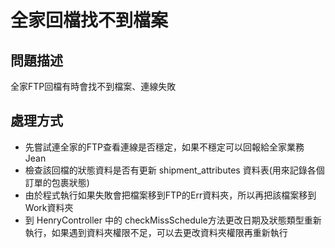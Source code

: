 # 全家回檔找不到檔案

## 問題描述
全家FTP回檔有時會找不到檔案、連線失敗

## 處理方式
- 先嘗試連全家的FTP查看連線是否穩定，如果不穩定可以回報給全家業務 Jean
- 檢查該回檔的狀態資料是否有更新 shipment_attributes 資料表(用來記錄各個訂單的包裹狀態)
- 由於程式執行如果失敗會把檔案移到FTP的Err資料夾，所以再把該檔案移到Work資料夾
- 到 HenryController 中的 checkMissSchedule方法更改日期及狀態類型重新執行，如果遇到資料夾權限不足，可以去更改資料夾權限再重新執行